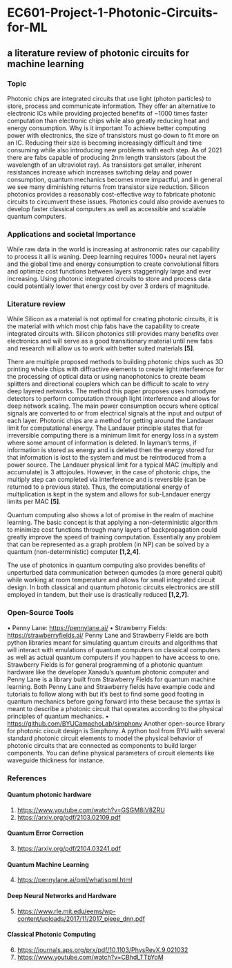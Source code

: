 # EC601-Project-1-Photonic-Circuits-for-ML
## a literature review of photonic circuits for machine learning

### **Topic**

Photonic chips are integrated circuits that use light (photon particles) to store, process and communicate information. They offer an alternative to electronic ICs while providing projected benefits of ~1000 times faster computation than electronic chips while also greatly reducing heat and energy consumption. 
Why is it important
To achieve better computing power with electronics, the size of transistors must go down to fit more on an IC. Reducing their size is becoming increasingly difficult and time consuming while also introducing new problems with each step. As of 2021 there are fabs capable of producing 2nm length transistors (about the wavelength of an ultraviolet ray). As transistors get smaller, inherent resistances increase which increases switching delay and power consumption, quantum mechanics becomes more impactful, and in general we see many diminishing returns from transistor size reduction. Silicon photonics provides a reasonably cost-effective way to fabricate photonic circuits to circumvent these issues. Photonics could also provide avenues to develop faster classical computers as well as accessible and scalable quantum computers.


### **Applications and societal Importance**

While raw data in the world is increasing at astronomic rates our capability to process it all is waning. Deep learning requires 1000+ neural net layers and the global time and energy consumption to create convolutional filters and optimize cost functions between layers staggeringly large and ever increasing. Using photonic integrated circuits to store and process data could potentially lower that energy cost by over 3 orders of magnitude.

### **Literature review**

While Silicon as a material is not optimal for creating photonic circuits, it is the material with which most chip fabs have the capability to create integrated circuits with. Silicon photonics still provides many benefits over electronics and will serve as a good transitionary material until new fabs and research will allow us to work with better suited materials **[5]**. 

There are multiple proposed methods to building photonic chips such as 3D printing whole chips with diffractive elements to create light interference for the processing of optical data or using nanophotonics to create beam splitters and directional couplers which can be difficult to scale to very deep layered networks. The method this paper proposes uses homodyne detectors to perform computation through light interference and allows for deep network scaling. The main power consumption occurs where optical signals are converted to or from electrical signals at the input and output of each layer. Photonic chips are a method for getting around the Landauer limit for computational energy. The Landauer principle states that for irreversible computing there is a minimum limit for energy loss in a system where some amount of information is deleted. In layman’s terms, if information is stored as energy and is deleted then the energy stored for that information is lost to the system and must be reintroduced from a power source. The Landauer physical limit for a typical MAC (multiply and accumulate) is 3 attojoules. However, in the case of photonic chips, the multiply step can completed via interference and is reversible (can be returned to a previous state). Thus, the computational energy of multiplication is kept in the system and allows for sub-Landauer energy limits per MAC **[5]**. 

Quantum computing also shows a lot of promise in the realm of machine learning. The basic concept is that applying a non-deterministic algorithm to minimize cost functions through many layers of backpropagation could greatly improve the speed of training computation. Essentially any problem that can be represented as a graph problem (in NP) can be solved by a quantum (non-deterministic) computer **[1,2,4]**.

The use of photonics in quantum computing also provides benefits of unperturbed data communication between qumodes (a more general qubit) while working at room temperature and allows for small integrated circuit design. In both classical and quantum photonic circuits electronics are still employed in tandem, but their use is drastically reduced **[1,2,7]**.

### **Open-Source Tools**

•	Penny Lane: https://pennylane.ai/ 
•	Strawberry Fields: https://strawberryfields.ai/ 
Penny Lane and Strawberry Fields are both python libraries meant for simulating quantum circuits and algorithms that will interact with emulations of quantum computers on classical computers as well as actual quantum computers if you happen to have access to one. Strawberry Fields is for general programming of a photonic quantum hardware like the developer Xanadu’s quantum photonic computer and Penny Lane is a library built from Strawberry Fields for quantum machine learning.
Both Penny Lane and Strawberry fields have example code and tutorials to follow along with but it’s best to find some good footing in quantum mechanics before going forward into these because the syntax is meant to describe a photonic circuit that operates according to the physical principles of quantum mechanics. 
•	https://github.com/BYUCamachoLab/simphony 
Another open-source library for photonic circuit design is Simphony. A python tool from BYU with several standard photonic circuit elements to model the physical behavior of photonic circuits that are connected as components to build larger components. You can define physical parameters of circuit elements like waveguide thickness for instance.
### **References**
#### **Quantum photonic hardware**

1.	https://www.youtube.com/watch?v=GSGM8iV8ZRU 
2.	https://arxiv.org/pdf/2103.02109.pdf 

#### **Quantum Error Correction**
3.	https://arxiv.org/pdf/2104.03241.pdf 

#### **Quantum Machine Learning**
4.	https://pennylane.ai/qml/whatisqml.html 

#### **Deep Neural Networks and Hardware**
5.	https://www.rle.mit.edu/eems/wp-content/uploads/2017/11/2017_pieee_dnn.pdf

#### **Classical Photonic Computing**
6.	https://journals.aps.org/prx/pdf/10.1103/PhysRevX.9.021032 
7.	https://www.youtube.com/watch?v=CBhdLTTbYoM 
